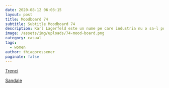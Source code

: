 ```yaml
---
date: 2020-08-12 06:03:15
layout: post
title: Moodboard 74
subtitle: Subtitle Moodboard 74
description: Karl Lagerfeld este un nume pe care industria nu o sa-l poata uita, iar tu te poti face remarcata cu trenci-ul semnat de acesta, pentru o tinuta perfect pusa la punct.
image: /assets/img/uploads/74-mood-board.png
category: casual
tags:
  - women
author: thiagorossener
paginate: false
---
```

[Trenci](http://bit.do/fHrJy)

[Sandale](http://bit.do/fHrJz)
